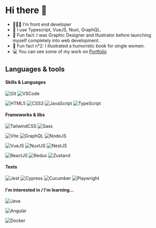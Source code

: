 <h1 align="left">Hi there 👋</h1> 

- 👩🏻‍💻 I’m front end developer 
- 🔧 I use Typescript, VueJS, Nuxt, GraphQL.
- 🎨 Fun fact: I was Graphic Designer and Illustrator before launching myself completely into web development.
- 📕 Fun fact n°2: I illustrated a humoristic book for single women.
- 💻 You can see some of my work on [Portfolio](https://www.mathildehetru.com)


<!--Languages and Tools Section-->       
<h2 align="left">Languages & tools</h2> 
<!--<p align="center">
<img align="center" width="500px"  src="https://skillicons.dev/icons?i=html,css,sass,tailwind,ts,js,nodejs,vite,react,vuejs,nuxt,redux,graphql,cypress,jest,git,npm,docker,vscode&perline=10"  />
</p>
<br />-->  

#### Skills & Languages

![Git](https://img.shields.io/badge/GIT-E44C30?style=for-the-badge&logo=git&logoColor=white)
![VSCode](https://img.shields.io/badge/Visual_Studio_Code-0078D4?style=for-the-badge&logo=visual%20studio%20code&logoColor=white)

![HTML5](https://img.shields.io/badge/HTML5-E34F26?style=for-the-badge&logo=html5&logoColor=white)
![CSS3](https://img.shields.io/badge/CSS3-1572B6?style=for-the-badge&logo=css3&logoColor=white)
![JavaScript](https://img.shields.io/badge/JavaScript-323330?style=for-the-badge&logo=javascript&logoColor=F7DF1E)
![TypeScript](https://img.shields.io/badge/TypeScript-007ACC?style=for-the-badge&logo=typescript&logoColor=white)
<!--![npm](https://img.shields.io/badge/npm-CB3837?style=for-the-badge&logo=npm&logoColor=white)
![yarn](https://img.shields.io/badge/Yarn-2C8EBB?style=for-the-badge&logo=yarn&logoColor=white)-->  

#### Frameworks & libs 

<!--![SonarQube](https://img.shields.io/badge/Sonarqube-5190cf?style=for-the-badge&logo=sonarqube&logoColor=white)
![Axios](https://img.shields.io/badge/axios-671ddf?&style=for-the-badge&logo=axios&logoColor=white)
![ExpressJS](https://img.shields.io/badge/Express%20js-000000?style=for-the-badge&logo=express&logoColor=white)-->
![TailwindCSS](https://img.shields.io/badge/Tailwind_CSS-38B2AC?style=for-the-badge&logo=tailwind-css&logoColor=white)
![Sass](https://img.shields.io/badge/Sass-CC6699?style=for-the-badge&logo=sass&logoColor=white)

![Vite](https://img.shields.io/badge/Vite-B73BFE?style=for-the-badge&logo=vite&logoColor=FFD62E)
![GraphQL](https://img.shields.io/badge/Apollo%20GraphQL-311C87?&style=for-the-badge&logo=Apollo%20GraphQL&logoColor=white)
![NodeJS](https://img.shields.io/badge/Node%20js-339933?style=for-the-badge&logo=nodedotjs&logoColor=white)

![VueJS](https://img.shields.io/badge/Vue%20js-35495E?style=for-the-badge&logo=vuedotjs&logoColor=4FC08D)
![NuxtJS](https://img.shields.io/badge/nuxt%20js-00C58E?style=for-the-badge&logo=nuxtdotjs&logoColor=white)
![NestJS](https://img.shields.io/badge/nestjs-E0234E?style=for-the-badge&logo=nestjs&logoColor=white)

![ReactJS](https://img.shields.io/badge/React-20232A?style=for-the-badge&logo=react&logoColor=61DAFB)
![Redux](https://img.shields.io/badge/Redux-593D88?style=for-the-badge&logo=redux&logoColor=white)
![Zustand](https://img.shields.io/badge/Zustand-FDF8F6?style=for-the-badge&logoColor=BF4722)

#### Tests

![Jest](https://img.shields.io/badge/Jest-C21325?style=for-the-badge&logo=jest&logoColor=white)
![Cypress](https://img.shields.io/badge/Cypress-17202C?style=for-the-badge&logo=cypress&logoColor=white)
![Cucumber](https://img.shields.io/badge/Cucumber-43B02A?style=for-the-badge&logo=cucumber&logoColor=white)
![Playwright](https://img.shields.io/badge/Playwright-45ba4b?style=for-the-badge&logo=Playwright&logoColor=white)

#### I'm interested in / I'm learning...

![Java](https://img.shields.io/badge/Java-EA8220?style=for-the-badge&logoColor=FFF&labelColor=EA8220)

![Angular](https://img.shields.io/badge/Angular-DD0031?style=for-the-badge&logo=angular&logoColor=white)

![Docker](https://img.shields.io/badge/Docker-2CA5E0?style=for-the-badge&logo=docker&logoColor=white)


<!--- <table><tr><td valign="top" width="100%">

<a href="http://www.github.com/mathhetru"><img src="https://github-readme-stats.vercel.app/api?username=mathhetru&show_icons=true&hide=&count_private=true&title_color=0891b2&text_color=64748b&icon_color=0891b2&bg_color=ffffff&hide_border=true&show_icons=true" alt="mathhetru's GitHub stats" /></a>
 
</td>
</table> --->
